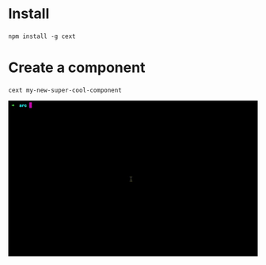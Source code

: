 # Install
`npm install -g cext`

# Create a component
`cext my-new-super-cool-component`

![Using Cext](img/cext.gif?raw=true)
